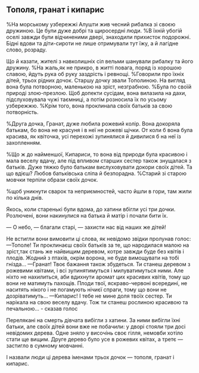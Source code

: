 ## Тополя, гранат i кипарис

%На морському узбережжі Алушти жив чесний рибалка зі своєю дружиною.
Це були дуже добрі та щиросердні люди.
%В їхній убогій оселі завжди були відчиненими двері, знаходили прихисток подорожні.
Бідні вдови та діти-сироти не лише отримували тут їжу, а й лагідне слово, розраду.

Що й казати, жителі з навколишніх сіл вельми шанували рибалку та його дружину.
%На жаль,як не прикро, в житті повага, поряд із хорошою славою, йдуть рука об руку заздрість і ревнощі.
%Говорили про їхніх дітей, трьох рідних дочок.
Старшу дочку звали Тополиною.
На вигляд вона була потворною, маленькою на зріст, незграбною.
%Була по своїй природі злою-презлою.
Щоб допекти сусідам, вона вилазила на дахи, підслуховувала чужі таємниці, а потім розносила їх по усьому узбережжю.
%Крім того, вона проклинала своїх батьків за свою потворність.

%Друга дочка, Гранат, дуже любила рожевий колір.
Вона докоряла батькам, бо вона не красуня і в неї не рожеві щічки.
От коли б вона була красива, як квіточка, усі перехожі зупинялися й дивилися б на неї із захопленням.

%Що ж до найменшої, Кипариси, то вона від природи була красивою і мала веселу вдачу, але під впливом старших сестер також знущалася з батьків.
Дуже тяжко було батькам вислуховувати докори своїх дітей.
Та що вдієш?
Любов батьківська сліпа й безпорадна.
%Старий зі старою мовчки терпіли образи своїх дочок.

%щоб уникнути сварок та неприємностей, часто йшли в гори, там жили по кілька днів.

Якось, коли старенькі були вдома, до хатини вбігли усі три дочки.
Розлючені, вони накинулися на батька й матір і почали бити їх.

— О небо, — благали старі, — захисти нас від наших же дітей!

Не встигли вони вимовити ці слова, як невідомо звідки пролунав голос:
—Тополе!
Ти проклинаєш своїх батьків за те, що народилася малою на зріст,так стань же найвищим деревом, котре завжди буде без квітів і плодів.
Жодний з птахів, окрім ворона, не буде вимощувати на тобі гнізда...
—Гранат!
Твоє бажання також збудеться.
Ти станеш деревом з рожевими квітами, і всі зупинятимуться і милуватимуться ними.
Але ніхто не нахилиться, аби вдихнути аромат цих красивих квітів, тому що вони не матимуть пахощів.
Плоди твої, яскраво-червоні всередині, не наситять нікого і не погамують нічиєї спраги, тому що вони не дозріватимуть...
—Кипарис!
І тебе не мине доля твоїх сестер.
Ти нарікала на свою веселу вдачу.
Тож ти станеш рослиною красивою та печальною... - сказав голос

Перелякані на смерть дівчата вибігли з хатини.
За ними вибігли їхні батьки, але своїх дітей вони вже не побачили: у дворі стояли три досі невідомих дерева.
Одне зняло у височінь своє гілля, немовби хотіло стати ще вищим.
Друге дерево було усе в рожевих квітах, а третє — застигло в сумному мовчанні.

І назвали люди ці дерева іменами трьох дочок — тополя, гранат і кипарис.
